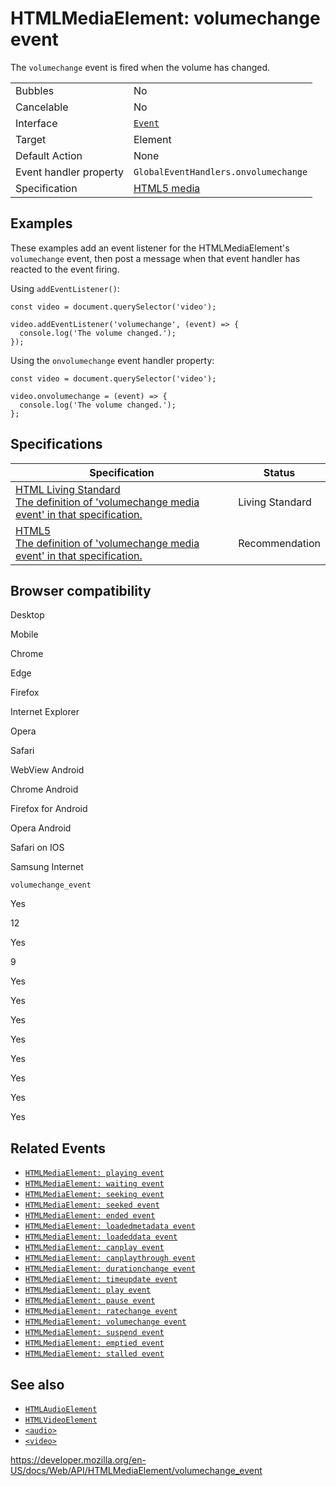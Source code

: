 # HTMLMediaElement: volumechange event

The `volumechange` event is fired when the volume has changed.

<table><tbody><tr class="odd"><td>Bubbles</td><td>No</td></tr><tr class="even"><td>Cancelable</td><td>No</td></tr><tr class="odd"><td>Interface</td><td><a href="../event"><code>Event</code></a></td></tr><tr class="even"><td>Target</td><td>Element</td></tr><tr class="odd"><td>Default Action</td><td>None</td></tr><tr class="even"><td>Event handler property</td><td><span class="page-not-created"><code>GlobalEventHandlers.onvolumechange</code></span></td></tr><tr class="odd"><td>Specification</td><td><a href="https://html.spec.whatwg.org/multipage/media.html#event-media-volumechange">HTML5 media</a></td></tr></tbody></table>

## Examples

These examples add an event listener for the HTMLMediaElement's `volumechange` event, then post a message when that event handler has reacted to the event firing.

Using `addEventListener()`:

    const video = document.querySelector('video');

    video.addEventListener('volumechange', (event) => {
      console.log('The volume changed.');
    });

Using the `onvolumechange` event handler property:

    const video = document.querySelector('video');

    video.onvolumechange = (event) => {
      console.log('The volume changed.');
    };

## Specifications

<table><thead><tr class="header"><th>Specification</th><th>Status</th></tr></thead><tbody><tr class="odd"><td><a href="https://html.spec.whatwg.org/multipage/media.html#event-media-volumechange">HTML Living Standard<br />
<span class="small">The definition of 'volumechange media event' in that specification.</span></a></td><td><span class="spec-living">Living Standard</span></td></tr><tr class="even"><td><a href="https://www.w3.org/TR/html52/embedded-content-0.html#event-media-volumechange">HTML5<br />
<span class="small">The definition of 'volumechange media event' in that specification.</span></a></td><td><span class="spec-rec">Recommendation</span></td></tr></tbody></table>

## Browser compatibility

Desktop

Mobile

Chrome

Edge

Firefox

Internet Explorer

Opera

Safari

WebView Android

Chrome Android

Firefox for Android

Opera Android

Safari on IOS

Samsung Internet

`volumechange_event`

Yes

12

Yes

9

Yes

Yes

Yes

Yes

Yes

Yes

Yes

Yes

## Related Events

- [`HTMLMediaElement: playing event`](playing_event)
- [`HTMLMediaElement: waiting event`](waiting_event)
- [`HTMLMediaElement: seeking event`](seeking_event)
- [`HTMLMediaElement: seeked event`](seeked_event)
- [`HTMLMediaElement: ended event`](ended_event)
- [`HTMLMediaElement: loadedmetadata event`](loadedmetadata_event)
- [`HTMLMediaElement: loadeddata event`](loadeddata_event)
- [`HTMLMediaElement: canplay event`](canplay_event)
- [`HTMLMediaElement: canplaythrough event`](canplaythrough_event)
- [`HTMLMediaElement: durationchange event`](durationchange_event)
- [`HTMLMediaElement: timeupdate event`](timeupdate_event)
- [`HTMLMediaElement: play event`](play_event)
- [`HTMLMediaElement: pause event`](pause_event)
- [`HTMLMediaElement: ratechange event`](ratechange_event)
- [`HTMLMediaElement: volumechange event`](volumechange_event)
- [`HTMLMediaElement: suspend event`](suspend_event)
- [`HTMLMediaElement: emptied event`](emptied_event)
- [`HTMLMediaElement: stalled event`](stalled_event)

## See also

- [`HTMLAudioElement`](../htmlaudioelement)
- [`HTMLVideoElement`](../htmlvideoelement)
- [`<audio>`](https://developer.mozilla.org/en-US/docs/Web/HTML/Element/audio)
- [`<video>`](https://developer.mozilla.org/en-US/docs/Web/HTML/Element/video)

<a href="https://developer.mozilla.org/en-US/docs/Web/API/HTMLMediaElement/volumechange_event" class="_attribution-link">https://developer.mozilla.org/en-US/docs/Web/API/HTMLMediaElement/volumechange_event</a>
